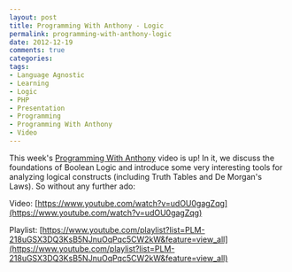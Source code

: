 ```yaml
---
layout: post
title: Programming With Anthony - Logic
permalink: programming-with-anthony-logic
date: 2012-12-19
comments: true
categories:
tags:
- Language Agnostic
- Learning
- Logic
- PHP
- Presentation
- Programming
- Programming With Anthony
- Video
---
```


This week's [Programming With Anthony](https://www.youtube.com/playlist?list=PLM-218uGSX3DQ3KsB5NJnuOqPqc5CW2kW&feature=view_all) video is up! In it, we discuss the foundations of Boolean Logic and introduce some very interesting tools for analyzing logical constructs (including Truth Tables and De Morgan's Laws). So without any further ado:


Video: [https://www.youtube.com/watch?v=udOU0gagZqg](https://www.youtube.com/watch?v=udOU0gagZqg)


Playlist: [https://www.youtube.com/playlist?list=PLM-218uGSX3DQ3KsB5NJnuOqPqc5CW2kW&feature=view_all](https://www.youtube.com/playlist?list=PLM-218uGSX3DQ3KsB5NJnuOqPqc5CW2kW&feature=view_all)